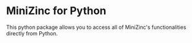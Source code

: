 # MiniZinc for Python

This python package allows you to access all of MiniZinc's functionalities directly from Python.